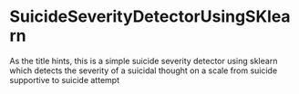 # SuicideSeverityDetectorUsingSKlearn
As the title hints, this is a simple suicide severity detector using sklearn which detects the severity of a suicidal thought on a scale from suicide supportive to suicide attempt
